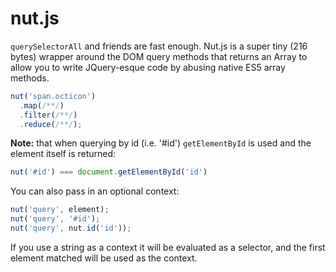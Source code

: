 # nut.js

`querySelectorAll` and friends are fast enough. Nut.js is a
super tiny (216 bytes) wrapper around the DOM query methods
that returns an Array to allow you to write JQuery-esque code
by abusing native ES5 array methods.

```js
nut('span.octicon')
  .map(/**/)
  .filter(/**/)
  .reduce(/**/);
```

**Note:** that when querying by id (i.e. '#id') `getElementById`
is used and the element itself is returned:

```js
nut('#id') === document.getElementById('id')
```

You can also pass in an optional context:

```js
nut('query', element);
nut('query', '#id');
nut('query', nut.id('id'));
```

If you use a string as a context it will be evaluated as
a selector, and the first element matched will be used as
the context.
